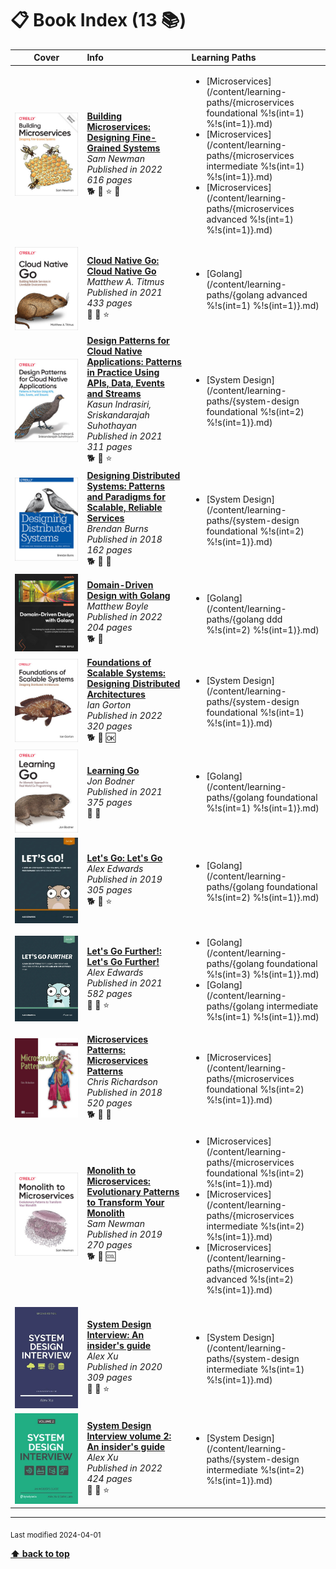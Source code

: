 [//]: # (Auto generated file from templates)

# :clipboard: Book Index (13 :books:)

| Cover | Info | Learning Paths |
| :---: | :--- | :--- |
| ![img](/assets/books/covers/building-microservices.jpeg) | [**Building Microservices: Designing Fine-Grained Systems**](https://learning.oreilly.com/library/view/-/9781492034018/) <br> *Sam Newman* <br> *Published in 2022* <br> *616 pages* <br> :dog2: :green_book: :star: :bookmark: | <ul><li>[Microservices](/content/learning-paths/{microservices foundational %!s(int=1) %!s(int=1)}.md)</li><li>[Microservices](/content/learning-paths/{microservices intermediate %!s(int=1) %!s(int=1)}.md)</li><li>[Microservices](/content/learning-paths/{microservices advanced %!s(int=1) %!s(int=1)}.md)</li></ul> |
| ![img](/assets/books/covers/cloud-native-go.jpeg) | [**Cloud Native Go: Cloud Native Go**](https://learning.oreilly.com/library/view/-/9781492076322/) <br> *Matthew A. Titmus* <br> *Published in 2021* <br> *433 pages* <br> :dragon: :green_book: :star: | <ul><li>[Golang](/content/learning-paths/{golang advanced %!s(int=1) %!s(int=1)}.md)</li></ul> |
| ![img](/assets/books/covers/design-patterns-for-cloud-native-applications.jpeg) | [**Design Patterns for Cloud Native Applications: Patterns in Practice Using APIs, Data, Events and Streams**](https://learning.oreilly.com/library/view/-/9781492090700/) <br> *Kasun Indrasiri, Sriskandarajah Suhothayan* <br> *Published in 2021* <br> *311 pages* <br> :dog2: :green_book: :star: | <ul><li>[System Design](/content/learning-paths/{system-design foundational %!s(int=2) %!s(int=1)}.md)</li></ul> |
| ![img](/assets/books/covers/designing-distributed-systems.jpeg) | [**Designing Distributed Systems: Patterns and Paradigms for Scalable, Reliable Services**](https://www.oreilly.com/library/view/designing-distributed-systems/9781491983638/) <br> *Brendan Burns* <br> *Published in 2018* <br> *162 pages* <br> :dog2: :orange_book: :arrows_counterclockwise: | <ul><li>[System Design](/content/learning-paths/{system-design foundational %!s(int=2) %!s(int=1)}.md)</li></ul> |
| ![img](/assets/books/covers/domain-driven-design-with-golang.jpeg) | [**Domain-Driven Design with Golang**](https://learning.oreilly.com/library/view/-/9781804613450/) <br> *Matthew Boyle* <br> *Published in 2022* <br> *204 pages* <br> :dog2: :blue_book: | <ul><li>[Golang](/content/learning-paths/{golang ddd %!s(int=2) %!s(int=1)}.md)</li></ul> |
| ![img](/assets/books/covers/foundations-of-scalable-systems.jpeg) | [**Foundations of Scalable Systems: Designing Distributed Architectures**](https://www.oreilly.com/library/view/foundations-of-scalable/9781098106058/) <br> *Ian Gorton* <br> *Published in 2022* <br> *320 pages* <br> :dog2: :green_book: :ok: | <ul><li>[System Design](/content/learning-paths/{system-design foundational %!s(int=1) %!s(int=1)}.md)</li></ul> |
| ![img](/assets/books/covers/learning-go.jpeg) | [**Learning Go**](https://learning.oreilly.com/library/view/-/9781492077206/) <br> *Jon Bodner* <br> *Published in 2021* <br> *375 pages* <br> :hatched_chick: :orange_book: | <ul><li>[Golang](/content/learning-paths/{golang foundational %!s(int=1) %!s(int=1)}.md)</li></ul> |
| ![img](/assets/books/covers/lets-go.jpeg) | [**Let's Go: Let's Go**](https://lets-go.alexedwards.net/) <br> *Alex Edwards* <br> *Published in 2019* <br> *305 pages* <br> :dog2: :green_book: :star: | <ul><li>[Golang](/content/learning-paths/{golang foundational %!s(int=2) %!s(int=1)}.md)</li></ul> |
| ![img](/assets/books/covers/lets-go-further.jpeg) | [**Let's Go Further!: Let's Go Further!**](https://lets-go-further.alexedwards.net/) <br> *Alex Edwards* <br> *Published in 2021* <br> *582 pages* <br> :tiger2: :green_book: :star: | <ul><li>[Golang](/content/learning-paths/{golang foundational %!s(int=3) %!s(int=1)}.md)</li><li>[Golang](/content/learning-paths/{golang intermediate %!s(int=1) %!s(int=1)}.md)</li></ul> |
| ![img](/assets/books/covers/microservices-patterns.jpeg) | [**Microservices Patterns: Microservices Patterns**](https://learning.oreilly.com/library/view/-/9781617294549/) <br> *Chris Richardson* <br> *Published in 2018* <br> *520 pages* <br> :dog2: :orange_book: :arrows_counterclockwise: | <ul><li>[Microservices](/content/learning-paths/{microservices foundational %!s(int=2) %!s(int=1)}.md)</li></ul> |
| ![img](/assets/books/covers/monolith-to-microservices.jpeg) | [**Monolith to Microservices: Evolutionary Patterns to Transform Your Monolith**](https://learning.oreilly.com/library/view/-/9781492047834/) <br> *Sam Newman* <br> *Published in 2019* <br> *270 pages* <br> :dog2: :green_book: :cool: | <ul><li>[Microservices](/content/learning-paths/{microservices foundational %!s(int=2) %!s(int=1)}.md)</li><li>[Microservices](/content/learning-paths/{microservices intermediate %!s(int=2) %!s(int=1)}.md)</li><li>[Microservices](/content/learning-paths/{microservices advanced %!s(int=2) %!s(int=1)}.md)</li></ul> |
| ![img](/assets/books/covers/system-design-interview.jpeg) | [**System Design Interview: An insider's guide**](https://www.goodreads.com/book/show/54617137-system-design-interview) <br> *Alex Xu* <br> *Published in 2020* <br> *309 pages* <br> :tiger2: :green_book: :star: | <ul><li>[System Design](/content/learning-paths/{system-design intermediate %!s(int=1) %!s(int=1)}.md)</li></ul> |
| ![img](/assets/books/covers/system-design-interview-2.jpeg) | [**System Design Interview volume 2: An insider's guide**](https://www.goodreads.com/book/show/60631342-system-design-interview-an-insider-s-guide) <br> *Alex Xu* <br> *Published in 2022* <br> *424 pages* <br> :tiger2: :green_book: :star: | <ul><li>[System Design](/content/learning-paths/{system-design intermediate %!s(int=2) %!s(int=1)}.md)</li></ul> |

---
<sub>Last modified 2024-04-01</sub>

[**⬆ back to top**](#book-index)

